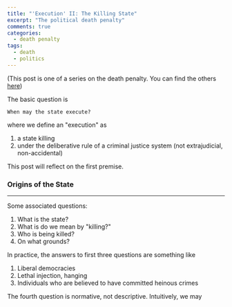 ```yaml
---
title: "'Execution' II: The Killing State"
excerpt: "The political death penalty"
comments: true
categories: 
  - death penalty
tags:
  - death
  - politics
---
```


(This post is one of a series on the death penalty. You can find the others [here](/categories/#death-penalty))

The basic question is

    When may the state execute?

where we define an "execution" as
1. a state killing
2. under the deliberative rule of a criminal justice system (not extrajudicial, non-accidental)

This post will reflect on the first premise.

### Origins of the State



___

Some associated questions:
1. What is the state?
2. What is do we mean by "killing?"
3. Who is being killed?
4. On what grounds?

In practice, the answers to first three questions are something like
1. Liberal democracies
2. Lethal injection, hanging
3. Individuals who are believed to have committed heinous crimes

The fourth question is normative, not descriptive. Intuitively, we may 

